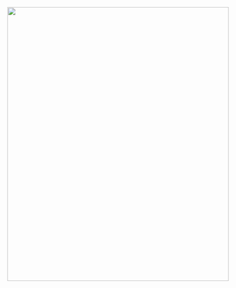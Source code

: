 <a href="https://kilianbarbier.fr"><img style="width:100%;height:40%;" src="/media/fxNRr2Uu0Uaq1wKtui.webp"></img></a>